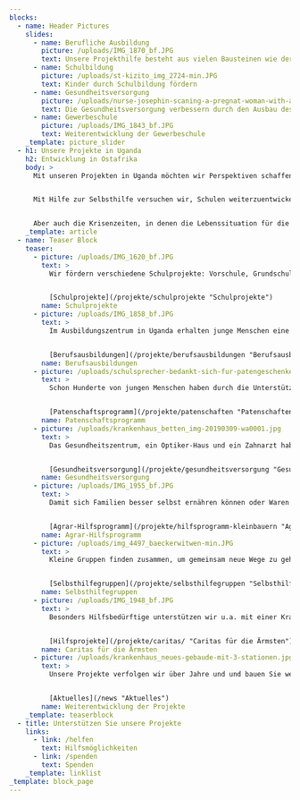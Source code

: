 ```yaml
---
blocks:
  - name: Header Pictures
    slides:
      - name: Berufliche Ausbildung
        picture: /uploads/IMG_1870_bf.JPG
        text: Unsere Projekthilfe besteht aus vielen Bausteinen wie der berufliches Ausbildung
      - name: Schulbildung
        picture: /uploads/st-kizito_img_2724-min.JPG
        text: Kinder durch Schulbildung fördern
      - name: Gesundheitsversorgung
        picture: /uploads/nurse-josephin-scaning-a-pregnat-woman-with-a-ne-scan-machine-6.jpg
        text: Die Gesundheitsversorgung verbessern durch den Ausbau des Gesundheitszentrums
      - name: Gewerbeschule
        picture: /uploads/IMG_1843_bf.JPG
        text: Weiterentwicklung der Gewerbeschule
    _template: picture_slider
  - h1: Unsere Projekte in Uganda
    h2: Entwicklung in Ostafrika
    body: >
      Mit unseren Projekten in Uganda möchten wir Perspektiven schaffen. Für Kinder und junge Menschen, die nur geringe Chancen auf eine Ausbildung hätten. Für Frauen, die mit ihrer Familie alleine dastehen. Für arme Menschen, die nicht die Kraft, das Wissen oder die Mittel haben, sich selbst zu helfen. Für Kranke, die medizinische Hilfe benötigen.


      Mit Hilfe zur Selbsthilfe versuchen wir, Schulen weiterzuentwickeln, die Gesundheitsversorgung in Kyamulibwa zu verbessern, einfache Berufsausbildungen zu ermöglichen, bessere Anbaumethoden zu unterstützen und die Projekte so zu gestalten, dass sie sich alle einmal selbst tragen. Nachhaltiges Handeln steht im Vordergrund.


      Aber auch die Krisenzeiten, in denen die Lebenssituation für die Ärmsten noch bedrohlicher wird, lassen wir nicht außer Acht.
    _template: article
  - name: Teaser Block
    teaser:
      - picture: /uploads/IMG_1620_bf.JPG
        text: > 
          Wir fördern verschiedene Schulprojekte: Vorschule, Grundschule und weiterführende Schulen, um den jungen Menschen in Uganda bessere Chancen zu ermöglichen.


          [Schulprojekte](/projekte/schulprojekte "Schulprojekte")
        name: Schulprojekte
      - picture: /uploads/IMG_1858_bf.JPG
        text: > 
          Im Ausbildungszentrum in Uganda erhalten junge Menschen eine fundierte Ausbildung nach einem dualen System. Das verbessert Ihre Zukuntsperspektiven enorm.


          [Berufsausbildungen](/projekte/berufsausbildungen "Berufsausbildungen")
        name: Berufsausbildungen
      - picture: /uploads/schulsprecher-bedankt-sich-fur-patengeschenke-2018-min.jpg
        text: > 
          Schon Hunderte von jungen Menschen haben durch die Unterstützung von Paten eine neue Perspektive erhalten und konnten eine Schule besuchen oder eine Ausbildung machen.


          [Patenschaftsprogramm](/projekte/patenschaften "Patenschaften")
        name: Patenschaftsprogramm
      - picture: /uploads/krankenhaus_betten_img-20190309-wa0001.jpg
        text: > 
          Das Gesundheitszentrum, ein Optiker-Haus und ein Zahnarzt haben die gesundheitliche Versorgung in der Region Kyamulibwa vorangebracht. Der Ausbau zum Krankenhaus ist unser Ziel.


          [Gesundheitsversorgung](/projekte/gesundheitsversorgung "Gesundheitsversorgung")
        name: Gesundheitsversorgung
      - picture: /uploads/IMG_1955_bf.JPG
        text: > 
          Damit sich Familien besser selbst ernähren können oder Waren zum Verkauf haben ermöglichen wir Landwirtschaft und stärken Wissen: So fördern wir Kleinbauern.


          [Agrar-Hilfsprogramm](/projekte/hilfsprogramm-kleinbauern "Agrar-Hilfsprogramm")
        name: Agrar-Hilfsprogramm
      - picture: /uploads/img_4497_baeckerwitwen-min.JPG
        text: > 
          Kleine Gruppen finden zusammen, um gemeinsam neue Wege zu gehen und zusammen ein Geschäftsmodel aufzubauen. Wir bieten Unterstützung.


          [Selbsthilfegruppen](/projekte/selbsthilfegruppen "Selbsthilfegruppen")
        name: Selbsthilfegruppen
      - picture: /uploads/IMG_1948_bf.JPG
        text: > 
          Besonders Hilfsbedürftige unterstützen wir u.a. mit einer Krankenbehandlung oder Kleidern. In Krisenzeiten geben wir auch Nahrungsmittel an die Ärmsten aus.


          [Hilfsprojekte](/projekte/caritas/ "Caritas für die Ärmsten")
        name: Caritas für die Ärmsten
      - picture: /uploads/krankenhaus_neues-gebaude-mit-3-stationen.jpg
        text: > 
          Unsere Projekte verfolgen wir über Jahre und und bauen Sie weiter aus, damit die Region Kyamulibwa sich weiterentwickeln kann und die Menschen eine gute Infrastruktur erhalten.


          [Aktuelles](/news "Aktuelles")
        name: Weiterentwicklung der Projekte
    _template: teaserblock
  - title: Unterstützen Sie unsere Projekte
    links:
      - link: /helfen
        text: Hilfsmöglichkeiten
      - link: /spenden
        text: Spenden
    _template: linklist
_template: block_page
---
```


